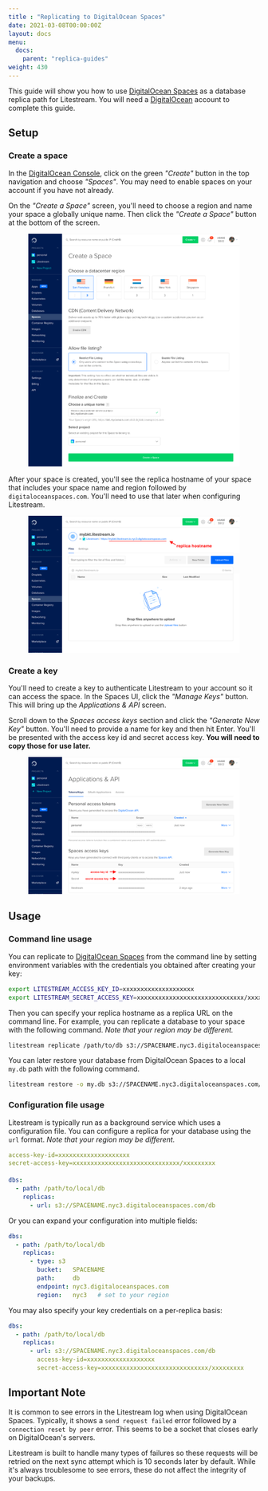 ```yaml
---
title : "Replicating to DigitalOcean Spaces"
date: 2021-03-08T00:00:00Z
layout: docs
menu:
  docs:
    parent: "replica-guides"
weight: 430
---
```


This guide will show you how to use [DigitalOcean Spaces][spaces] as a database
replica path for Litestream. You will need a [DigitalOcean][do] account to
complete this guide.


## Setup

### Create a space

In the [DigitalOcean Console][console], click on the green _"Create"_ button
in the top navigation and choose _"Spaces"_. You may need to enable spaces on
your account if you have not already. 

On the _"Create a Space"_ screen, you'll need to choose a region and name your
space a globally unique name. Then click the _"Create a Space"_ button at the
bottom of the screen.

<figure>
	<img src="space_0.png" alt="Screenshot of DigitalOcean create space UI">
</figure>

After your space is created, you'll see the replica hostname of your space 
that includes your space name and region followed by `digitaloceanspaces.com`.
You'll need to use that later when configuring Litestream.

<figure>
    <img src="space_1.png" alt="Screenshot of DigitalOcean space UI">
</figure>



### Create a key

You'll need to create a key to authenticate Litestream to your account so it can
access the space. In the Spaces UI, click the _"Manage Keys"_ button. This will
bring up the _Applications & API_ screen.

Scroll down to the _Spaces access keys_ section and click the _"Generate New
Key"_ button. You'll need to provide a name for key and then hit Enter. You'll 
be presented with the access key id and secret access key. **You will need to
copy those for use later.**

<figure>
    <img src="key_0.png" alt="Screenshot of DigitalOcean key creation">
</figure>


## Usage

### Command line usage

You can replicate to [DigitalOcean Spaces][spaces] from the command line by
setting environment variables with the credentials you obtained after creating
your key:

```sh
export LITESTREAM_ACCESS_KEY_ID=xxxxxxxxxxxxxxxxxxxx
export LITESTREAM_SECRET_ACCESS_KEY=xxxxxxxxxxxxxxxxxxxxxxxxxxxxxx/xxxxxxxxx
```

Then you can specify your replica hostname as a replica URL on the command line.
For example, you can replicate a database to your space with the following command.
_Note that your region may be different._

```sh
litestream replicate /path/to/db s3://SPACENAME.nyc3.digitaloceanspaces.com/db
```

You can later restore your database from DigitalOcean Spaces to a local `my.db`
path with the following command.

```sh
litestream restore -o my.db s3://SPACENAME.nyc3.digitaloceanspaces.com/db
```

### Configuration file usage

Litestream is typically run as a background service which uses a configuration
file. You can configure a replica for your database using the `url` format.
_Note that your region may be different._

```yaml
access-key-id=xxxxxxxxxxxxxxxxxxxx
secret-access-key=xxxxxxxxxxxxxxxxxxxxxxxxxxxxxx/xxxxxxxxx

dbs:
  - path: /path/to/local/db
    replicas:
      - url: s3://SPACENAME.nyc3.digitaloceanspaces.com/db
```

Or you can expand your configuration into multiple fields:

```yaml
dbs:
  - path: /path/to/local/db
    replicas:
      - type: s3
        bucket:   SPACENAME
        path:     db
        endpoint: nyc3.digitaloceanspaces.com
        region:   nyc3   # set to your region
```

You may also specify your key credentials on a per-replica basis:

```yaml
dbs:
  - path: /path/to/local/db
    replicas:
      - url: s3://SPACENAME.nyc3.digitaloceanspaces.com/db
        access-key-id=xxxxxxxxxxxxxxxxxxx
        secret-access-key=xxxxxxxxxxxxxxxxxxxxxxxxxxxxxx/xxxxxxxxx
```


## Important Note

It is common to see errors in the Litestream log when using DigitalOcean Spaces.
Typically, it shows a `send request failed` error followed by a `connection
reset by peer` error. This seems to be a socket that closes early on
DigitalOcean's servers. 

Litestream is built to handle many types of failures so these requests will be
retried on the next sync attempt which is 10 seconds later by default. While
it's always troublesome to see errors, these do not affect the integrity of your
backups.


[spaces]: https://www.digitalocean.com/products/spaces/
[do]: https://www.digitalocean.com/
[console]: https://cloud.digitalocean.com/
